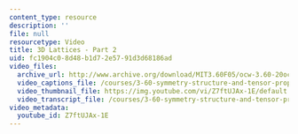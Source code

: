 ```yaml
---
content_type: resource
description: ''
file: null
resourcetype: Video
title: 3D Lattices - Part 2
uid: fc1904c0-8d48-b1d7-2e57-91d3d68186ad
video_files:
  archive_url: http://www.archive.org/download/MIT3.60F05/ocw-3.60-20oct2005-pt2-220k.mp4
  video_captions_file: /courses/3-60-symmetry-structure-and-tensor-properties-of-materials-fall-2005/1f5368f83c555779b9031affe05a50dc_Z7ftUJAx-1E.vtt
  video_thumbnail_file: https://img.youtube.com/vi/Z7ftUJAx-1E/default.jpg
  video_transcript_file: /courses/3-60-symmetry-structure-and-tensor-properties-of-materials-fall-2005/2b8324524113f3623834cf80d8773de8_Z7ftUJAx-1E.pdf
video_metadata:
  youtube_id: Z7ftUJAx-1E
---
```


